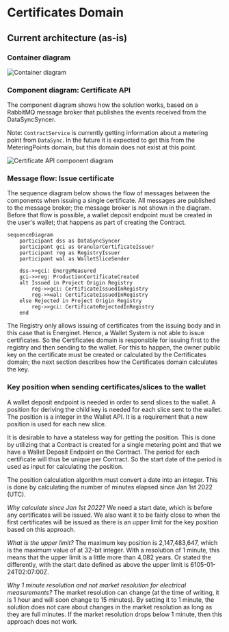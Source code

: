 # Certificates Domain

## Current architecture (as-is)

### Container diagram

![Container diagram](https://energinet-datahub.github.io/energy-origin/doc/diagrams/c4-model/views/Certificate.png)


### Component diagram: Certificate API

The component diagram shows how the solution works, based on a RabbitMQ message broker that publishes the events received from the DataSyncSyncer.

Note: `ContractService` is currently getting information about a metering point from `DataSync`. In the future it is expected to get this from the MeteringPoints domain, but this domain does not exist at this point.

![Certificate API component diagram](https://energinet-datahub.github.io/energy-origin/doc/diagrams/c4-model/views/CertificateApiComponents.png)

### Message flow: Issue certificate
The sequence diagram below shows the flow of messages between the components when issuing a single certificate. All messages are published to the message broker; the message broker is not shown in the diagram. Before that flow is possible, a wallet deposit endpoint must be created in the user's wallet; that happens as part of creating the Contract.

```mermaid
sequenceDiagram
    participant dss as DataSyncSyncer
    participant gci as GranularCertificateIssuer
    participant reg as RegistryIssuer
    participant wal as WalletSliceSender

    dss->>gci: EnergyMeasured
    gci->>reg: ProductionCertificateCreated
    alt Issued in Project Origin Registry
        reg->>gci: CertificateIssuedInRegistry
        reg->>wal: CertificateIssuedInRegistry
    else Rejected in Project Origin Registry
        reg->>gci: CertificateRejectedInRegistry
    end
```

The Registry only allows issuing of certificates from the issuing body and in this case that is Energinet. Hence, a Wallet System is not able to issue certificates. So the Certificates domain is responsible for issuing first to the registry and then sending to the wallet. For this to happen, the owner public key on the certificate must be created or calculated by the Certificates domain; the next section describes how the Certificates domain calculates the key.

### Key position when sending certificates/slices to the wallet

A wallet deposit endpoint is needed in order to send slices to the wallet. A position for deriving the child key is needed for each slice sent to the wallet. The position is a integer in the Wallet API. It is a requirement that a new position is used for each new slice.

It is desirable to have a stateless way for getting the position. This is done by utilizing that a Contract is created for a single metering point and that we have a Wallet Deposit Endpoint on the Contract. The period for each certificate will thus be unique per Contract. So the start date of the period is used as input for calculating the position.

The position calculation algorithm must convert a date into an integer. This is done by calculating the number of minutes elapsed since Jan 1st 2022 (UTC).

_Why calculate since Jan 1st 2022?_ We need a start date, which is before any certificates will be issued. We also want it to be fairly close to when the first certificates will be issued as there is an upper limit for the key position based on this approach.

_What is the upper limit?_ The maximum key position is 2,147,483,647, which is the maximum value of at 32-bit integer. With a resolution of 1 minute, this means that the upper limit is a little more than 4,082 years. Or stated the differently, with the start date defined as above the upper limit is 6105-01-24T02:07:00Z.

_Why 1 minute resolution and not market resolution for electrical measurements?_ The market resolution can change (at the time of writing, it is 1 hour and will soon change to 15 minutes). By setting it to 1 minute, the solution does not care about changes in the market resolution as long as they are full minutes. If the market resolution drops below 1 minute, then this approach does not work.
